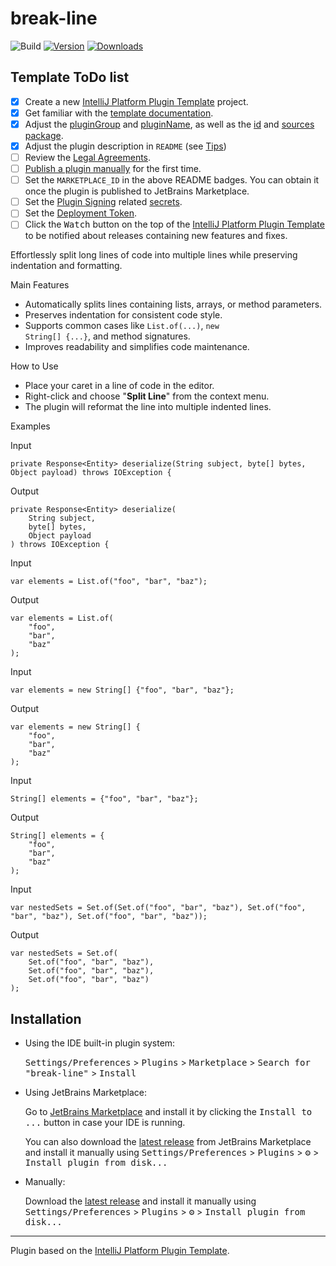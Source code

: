 # break-line

![Build](https://github.com/Julien-Fischer/break-line/workflows/Build/badge.svg)
[![Version](https://img.shields.io/jetbrains/plugin/v/MARKETPLACE_ID.svg)](https://plugins.jetbrains.com/plugin/MARKETPLACE_ID)
[![Downloads](https://img.shields.io/jetbrains/plugin/d/MARKETPLACE_ID.svg)](https://plugins.jetbrains.com/plugin/MARKETPLACE_ID)

## Template ToDo list
- [x] Create a new [IntelliJ Platform Plugin Template][template] project.
- [X] Get familiar with the [template documentation][template].
- [X] Adjust the [pluginGroup](./gradle.properties) and [pluginName](./gradle.properties), as well as the [id](./src/main/resources/META-INF/plugin.xml) and [sources package](./src/main/kotlin).
- [X] Adjust the plugin description in `README` (see [Tips][docs:plugin-description])
- [ ] Review the [Legal Agreements](https://plugins.jetbrains.com/docs/marketplace/legal-agreements.html?from=IJPluginTemplate).
- [ ] [Publish a plugin manually](https://plugins.jetbrains.com/docs/intellij/publishing-plugin.html?from=IJPluginTemplate) for the first time.
- [ ] Set the `MARKETPLACE_ID` in the above README badges. You can obtain it once the plugin is published to JetBrains Marketplace.
- [ ] Set the [Plugin Signing](https://plugins.jetbrains.com/docs/intellij/plugin-signing.html?from=IJPluginTemplate) related [secrets](https://github.com/JetBrains/intellij-platform-plugin-template#environment-variables).
- [ ] Set the [Deployment Token](https://plugins.jetbrains.com/docs/marketplace/plugin-upload.html?from=IJPluginTemplate).
- [ ] Click the <kbd>Watch</kbd> button on the top of the [IntelliJ Platform Plugin Template][template] to be notified about releases containing new features and fixes.

<!-- Plugin description -->

Effortlessly split long lines of code into multiple lines while preserving indentation and formatting.

Main Features

- Automatically splits lines containing lists, arrays, or method parameters.</li>
- Preserves indentation for consistent code style.</li>
- Supports common cases like <code>List.of(...)</code>, <code>new String[] {...}</code>, and method signatures.</li>
- Improves readability and simplifies code maintenance.</li>

How to Use

- Place your caret in a line of code in the editor.</li>
- Right-click and choose "<b>Split Line</b>" from the context menu.</li>
- The plugin will reformat the line into multiple indented lines.</li>

Examples

Input
```
private Response<Entity> deserialize(String subject, byte[] bytes, Object payload) throws IOException {
```

Output
```
private Response<Entity> deserialize(
    String subject, 
    byte[] bytes, 
    Object payload
) throws IOException {
```

Input
```
var elements = List.of("foo", "bar", "baz");
```

Output
```
var elements = List.of(
    "foo",
    "bar",
    "baz"
);
```

Input
```
var elements = new String[] {"foo", "bar", "baz"};
```

Output
```
var elements = new String[] {
    "foo",
    "bar",
    "baz"
);
```

Input
```
String[] elements = {"foo", "bar", "baz"};
```

Output
```
String[] elements = {
    "foo",
    "bar",
    "baz"
);
```

Input
```
var nestedSets = Set.of(Set.of("foo", "bar", "baz"), Set.of("foo", "bar", "baz"), Set.of("foo", "bar", "baz"));
```

Output
```
var nestedSets = Set.of(
    Set.of("foo", "bar", "baz"), 
    Set.of("foo", "bar", "baz"), 
    Set.of("foo", "bar", "baz")
);
```

<!-- Plugin description end -->

## Installation

- Using the IDE built-in plugin system:
  
  <kbd>Settings/Preferences</kbd> > <kbd>Plugins</kbd> > <kbd>Marketplace</kbd> > <kbd>Search for "break-line"</kbd> >
  <kbd>Install</kbd>
  
- Using JetBrains Marketplace:

  Go to [JetBrains Marketplace](https://plugins.jetbrains.com/plugin/MARKETPLACE_ID) and install it by clicking the <kbd>Install to ...</kbd> button in case your IDE is running.

  You can also download the [latest release](https://plugins.jetbrains.com/plugin/MARKETPLACE_ID/versions) from JetBrains Marketplace and install it manually using
  <kbd>Settings/Preferences</kbd> > <kbd>Plugins</kbd> > <kbd>⚙️</kbd> > <kbd>Install plugin from disk...</kbd>

- Manually:

  Download the [latest release](https://github.com/Julien-Fischer/break-line/releases/latest) and install it manually using
  <kbd>Settings/Preferences</kbd> > <kbd>Plugins</kbd> > <kbd>⚙️</kbd> > <kbd>Install plugin from disk...</kbd>


---
Plugin based on the [IntelliJ Platform Plugin Template][template].

[template]: https://github.com/JetBrains/intellij-platform-plugin-template
[docs:plugin-description]: https://plugins.jetbrains.com/docs/intellij/plugin-user-experience.html#plugin-description-and-presentation
